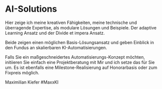 # AI-Solutions

Hier zeige ich meine kreativen Fähigkeiten, meine technische und überragende Expertise, als modulare Lösungen und Beispiele.
Der adaptive Learning Ansatz und der Divide et impera Ansatz.

Beide zeigen einen möglichen Basis-Lösungsansatz und geben Einblick in den Fundus an skalierbaren KI-Automatisierungen. 

Falls Sie ein maßgeschneidertes Automatisierungs-Konzept möchten, initiieren Sie einfach eine Projektberatung mit Mir und ich setze das für Sie um. 
Es ist ebenfalls eine Milestone-Realisierung auf Honorarbasis oder zum Fixpreis möglich.


Maximilian Kiefer #MaxxKI

